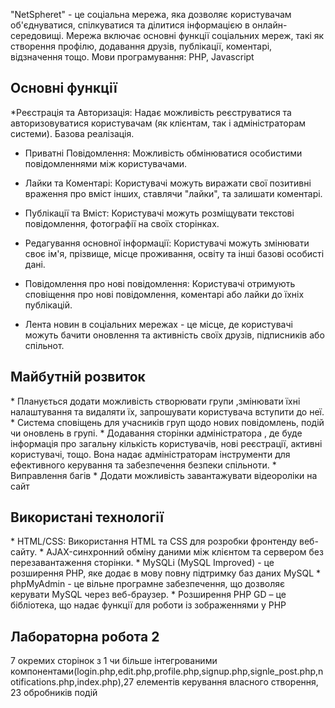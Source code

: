 "NetSpheret" - це соціальна мережа, яка дозволяє користувачам об'єднуватися, спілкуватися та ділитися інформацією в онлайн-середовищі. Мережа включає основні функції соціальних мереж, такі як створення профілю, додавання друзів, публікації, коментарі, відзначення тощо. Мови програмування: PHP, Javascript


<h2>Основні функції</h2>
<p></p>*Реєстрація та Авторизація: Надає можливість реєструватися та авторизовуватися користувачам (як клієнтам, так і адміністраторам системи). Базова реалізація.

* Приватні Повідомлення: Можливість обмінюватися особистими повідомленнями між користувачами.

* Лайки та Коментарі: Користувачі можуть виражати свої позитивні враження про вміст інших, ставлячи "лайки", та залишати коментарі.

* Публікації та Вміст: Користувачі можуть розміщувати текстові повідомлення, фотографії на своїх сторінках.

* Редагування основної інформації: Користувачі можуть змінювати своє ім'я, прізвище, місце проживання, освіту та інші базові особисті дані.

* Повідомлення про нові повідомлення: Користувачі отримують сповіщення про нові повідомлення, коментарі або лайки до їхніх публікацій.

* Лента новин в соціальних мережах - це місце, де користувачі можуть бачити оновлення та активність своїх друзів, підписників або спільнот. </p>

<h2>Майбутній розвиток</h2>
<p>
* Планується додати можливість створювати групи ,змінювати їхні налаштування та видаляти їх,  запрошувати користувача вступити до неї.
* Система сповіщень для учасників груп щодо нових повідомлень, подій чи оновлень в  групі.
* Додавання сторінки адміністратора , де буде інформація про загальну кількість користувачів, нові реєстрації, активні користувачі, тощо. Вона надає адміністраторам інструменти для ефективного керування та забезпечення безпеки спільноти.
* Виправлення багів
* Додати можливість завантажувати відеороліки на сайт</p>

<h2>Використані технології</h2>
<p>
  * HTML/CSS: Використання HTML та CSS для розробки фронтенду веб-сайту.
  * AJAX-синхронний обміну даними між клієнтом та сервером без перезавантаження сторінки.
  * MySQLi (MySQL Improved) - це розширення PHP, яке додає в мову повну підтримку баз даних MySQL
  * phpMyAdmin - це вільне програмне забезпечення, що дозволяє керувати MySQL через веб-браузер.
  * Розширення PHP GD – це бібліотека, що надає функції для роботи із зображеннями у PHP
</p>

<h2>Лабораторна робота 2</h2> 

7 окремих сторінок з 1 чи більше інтегрованими компонентами(login.php,edit.php,profile.php,signup.php,signle_post.php,notifications.php,index.php),27 елементів керування власного створення, 23 обробників подій

